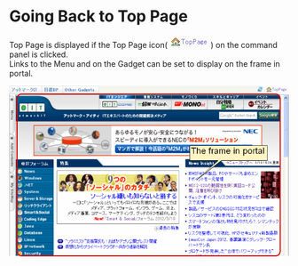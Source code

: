 # Going Back to Top Page

Top Page is displayed if the Top Page icon(![Top Page icon]) on the command panel is clicked.  
Links to the Menu and on the Gadget can be set to display on the frame in portal.

![Going Back to Top Page]


[Top Page icon]: images/command-bar/going-back-to-top-page-2.png
[Going Back to Top Page]: images/command-bar/going-back-to-top-page-1.png
